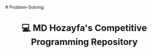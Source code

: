 
#   P r o b l e m - S o l v i n g 
<h1 align="center">💻 MD Hozayfa's Competitive Programming Repository</h1>
 
 

